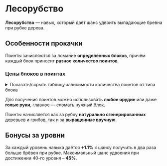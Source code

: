 # Лесорубство

**Лесорубство** — навык, который даёт шанс удвоить выпадающие бревна при рубке дерева.

## Особенности прокачки

Поинты зачисляются за ломание **определённых блоков**, причём каждый блок приносит **разное количество поинтов**.

### Цены блоков в поинтах
<details>
  <summary>Показать/скрыть таблицу зависимости количества поинтов от типа блока</summary>
  <div>
    <table>
      <thead>
        <tr>
          <th>Блок</th>
          <th>Цена в поинтах</th>
        </tr>
      </thead>
      <tbody>
        <tr>
          <th title="мёртвый куст, подсолнух, сирень, ландыш, лук-батун, мак, синяя орхидея, красный тюльпан, оранжевый тюльпан, белый тюльпан, хаустония серая, розовый тюльпан, ромашка, розовый куст, одуванчик, синий василёк, пион, розовые лепестки, цветок кактуса, полевые цветы">Цветы</th>
          <th>2</th>
        </tr>
        <tr>
          <th title="тропические, берёзовые, еловые, дубовые, акация, тёмный дуб, вишнёвые, азалии, цветущей азалии, мангровые; искажённые, багровые, куст со светлячками">Листья, кусты, гифы в Незере</th>
          <th>3</th>
        </tr>
        <tr>
          <th>Бамбук и <span title="блок красного гриба, блок коричневого гриба, стебель гриба">блоки грибов</span></th>
          <th>4</th>
        </tr>
        <tr>
          <th title="тропическое, берёзовое, еловое, дубовое, акация, тёмный дуб, вишнёвое, мангровое; искажённый, багровый">Брёвна (и стебли в Незере)</th>
          <th>8</th>
        </tr>
      </tbody>
    </table>
  </div>
</details>

Для получения поинтов можно использовать **любое орудие** или даже **голые руки**, главное — сломать нужный блок.

Поинты начисляется как за рубку **натурально сгенерированных** деревьев и грибов, так и за **выращенные вручную**.

## Бонусы за уровни

За каждый уровень навыка даётся **+1.1%** к шансу получить в два раза больше брёвен при рубке. Максимальный шанс удвоения при достижении 40-го уровня – **45%**.
